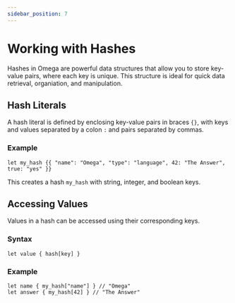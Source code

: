 ```yaml
---
sidebar_position: 7
---
```


# Working with Hashes

Hashes in Omega are powerful data structures that allow you to store key-value pairs, where each key is unique. This structure is ideal for quick data retrieval, organiation, and manipulation.

## Hash Literals

A hash literal is defined by enclosing key-value pairs in braces `{}`, with keys and values separated by a colon `:` and pairs separated by commas.

### Example

```omega
let my_hash {{ "name": "Omega", "type": "language", 42: "The Answer", true: "yes" }}
```

This creates a hash `my_hash` with string, integer, and boolean keys.

## Accessing Values

Values in a hash can be accessed using their corresponding keys.

### Syntax

```omega
let value { hash[key] }
```

### Example

```omega
let name { my_hash["name"] } // "Omega"
let answer { my_hash[42] } // "The Answer"
```
